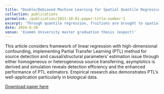 ```yaml
---
title: "Double/Debiased Machine Learning for Spatial Quantile Regression Model and Its Applications"
collection: publications
permalink: /publication/2023-10-01-paper-title-number-1
excerpt: 'Through quantile regression, fruitions are brought to spatial models as under the background of which, the conditional distribution of the response could be seen panoramically as well as the distinctive spatial effect at different quantile points, the whole process of modeling owns the benefit of robustness. As it's neither convex nor smoothed in loss function of the quantile, this article applies the approach of Inverse Quantile Regression~(IQR) within the occasions when there are high-dimensional covariates with sparse structure. Due to the contamination these redundant variables may bring to~$\rho$ , the spatial autoregressive coefficient that we are interested with, this article modifies the normal moment function to let it obey the Neyman orthogonality condition. Using Double/Debiased Machine Learning method~(DML) to select and estimate the redundant variables, then find the optimal~$\rho$ through grid search. This article considers framework of linear regression with high-dimensional confounding, implementing Partial Transfer Learning (PTL) method for source detection and causal/structural parameters’ estimation issue through either homogeneous or heterogeneous source transferring, asymptotics is derived and simulation reveals detection efficiency and the enhanced performance of PTL estimators. Empirical research also demonstrates PTL’s well-application particularly in biological data.'
date: 2024-6-30
venue: 'Xiamen University master graduation thesis (expect)'
---
```

This article considers framework of linear regression with high-dimensional confounding, implementing Partial Transfer Learning (PTL) method for source detection and causal/structural parameters’ estimation issue through either homogeneous or heterogeneous source transferring, asymptotics is derived and simulation reveals detection efficiency and the enhanced performance of PTL estimators. Empirical research also demonstrates PTL’s well-application particularly in biological data.

[Download paper here](https://jackquu.github.io/JackQu.github.io/files/PTL.pdf)
